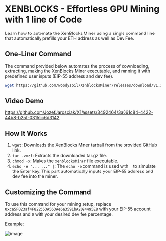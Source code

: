
# XENBLOCKS - Effortless GPU Mining with 1 line of Code
Learn how to automate the XenBlocks Miner using a single command line that automatically prefills your ETH address as well as Dev Fee.

## One-Liner Command

The command provided below automates the process of downloading, extracting, making the XenBlocks Miner executable, and running it with predefined user inputs (EIP-55 address and dev fee).

```bash
wget https://github.com/woodysoil/XenblocksMiner/releases/download/v1.1/xenblocksMiner-v1.1.1-Linux-x86_64.tar.gz && tar -vxzf xenblocksMiner-v1.1.1-Linux-x86_64.tar.gz && chmod +x xenblocksMiner && echo -e "0xca5F023af4F822353A563Ae6a3591bA2024495E8\n0" | ./xenblocksMiner
```

## Video Demo
https://github.com/JozefJarosciak/X1/assets/3492464/3a061c84-4422-44b8-b25f-0315bc6d3142


## How It Works

1. `wget`: Downloads the XenBlocks Miner tarball from the provided GitHub link.
2. `tar -vxzf`: Extracts the downloaded tar.gz file.
3. `chmod +x`: Makes the `xenblocksMiner` file executable.
4. `echo -e "...
..." |`: The `echo -e` command is used with `
` to simulate the Enter key. This part automatically inputs your EIP-55 address and dev fee into the miner.

## Customizing the Command

To use this command for your mining setup, replace `0xca5F023af4F822353A563Ae6a3591bA2024495E8` with your EIP-55 account address and `0` with your desired dev fee percentage.

Example:

![image](https://github.com/JozefJarosciak/X1/assets/3492464/1d867356-8e02-41c5-8fe8-5b28f1d8b36d)
